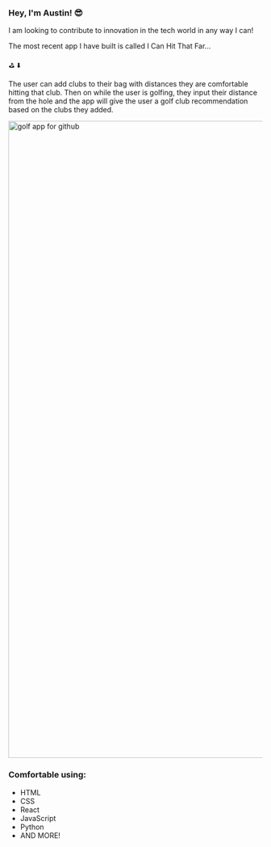 ### Hey, I'm Austin! 😎

I am looking to contribute to innovation in the tech world in any way I can!

The most recent app I have built is called I Can Hit That Far...

⛳️   ⬇️

The user can add clubs to their bag with distances they are comfortable hitting that club. Then on while the user is golfing, they input their distance from the hole and the app will give the user a golf club recommendation based on the clubs they added. 

<img width="1261" alt="golf app for github" src="https://github.com/austinpendleton/austinpendleton/assets/113260431/532ad66e-c82a-4116-b787-0871637cba77">

### Comfortable using:

* HTML
* CSS
* React
* JavaScript
* Python
* AND MORE!
